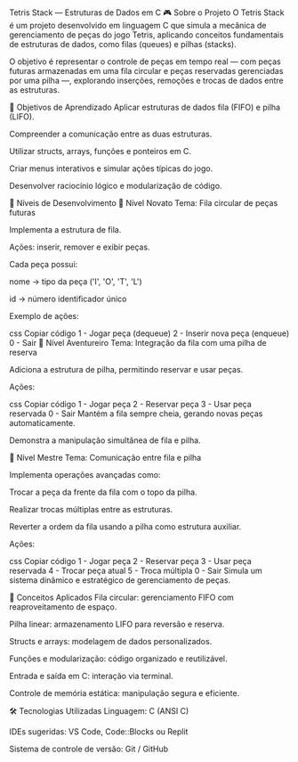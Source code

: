 Tetris Stack — Estruturas de Dados em C
🎮 Sobre o Projeto
O Tetris Stack é um projeto desenvolvido em linguagem C que simula a mecânica de gerenciamento de peças do jogo Tetris, aplicando conceitos fundamentais de estruturas de dados, como filas (queues) e pilhas (stacks).

O objetivo é representar o controle de peças em tempo real — com peças futuras armazenadas em uma fila circular e peças reservadas gerenciadas por uma pilha —, explorando inserções, remoções e trocas de dados entre as estruturas.

🧩 Objetivos de Aprendizado
Aplicar estruturas de dados fila (FIFO) e pilha (LIFO).

Compreender a comunicação entre as duas estruturas.

Utilizar structs, arrays, funções e ponteiros em C.

Criar menus interativos e simular ações típicas do jogo.

Desenvolver raciocínio lógico e modularização de código.

🚀 Níveis de Desenvolvimento
🥉 Nível Novato
Tema: Fila circular de peças futuras

Implementa a estrutura de fila.

Ações: inserir, remover e exibir peças.

Cada peça possui:

nome → tipo da peça ('I', 'O', 'T', 'L')

id → número identificador único

Exemplo de ações:

css
Copiar código
1 - Jogar peça (dequeue)
2 - Inserir nova peça (enqueue)
0 - Sair
🥈 Nível Aventureiro
Tema: Integração da fila com uma pilha de reserva

Adiciona a estrutura de pilha, permitindo reservar e usar peças.

Ações:

css
Copiar código
1 - Jogar peça
2 - Reservar peça
3 - Usar peça reservada
0 - Sair
Mantém a fila sempre cheia, gerando novas peças automaticamente.

Demonstra a manipulação simultânea de fila e pilha.

🥇 Nível Mestre
Tema: Comunicação entre fila e pilha

Implementa operações avançadas como:

Trocar a peça da frente da fila com o topo da pilha.

Realizar trocas múltiplas entre as estruturas.

Reverter a ordem da fila usando a pilha como estrutura auxiliar.

Ações:

css
Copiar código
1 - Jogar peça
2 - Reservar peça
3 - Usar peça reservada
4 - Trocar peça atual
5 - Troca múltipla
0 - Sair
Simula um sistema dinâmico e estratégico de gerenciamento de peças.

🧠 Conceitos Aplicados
Fila circular: gerenciamento FIFO com reaproveitamento de espaço.

Pilha linear: armazenamento LIFO para reversão e reserva.

Structs e arrays: modelagem de dados personalizados.

Funções e modularização: código organizado e reutilizável.

Entrada e saída em C: interação via terminal.

Controle de memória estática: manipulação segura e eficiente.

🛠️ Tecnologias Utilizadas
Linguagem: C (ANSI C)

IDEs sugeridas: VS Code, Code::Blocks ou Replit

Sistema de controle de versão: Git / GitHub

